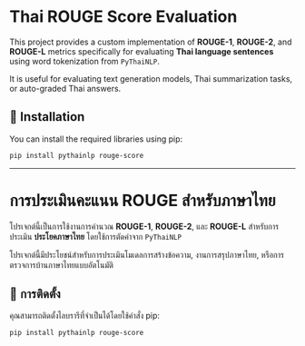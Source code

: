# Thai ROUGE Score Evaluation

This project provides a custom implementation of **ROUGE-1**, **ROUGE-2**, and **ROUGE-L** metrics specifically for evaluating **Thai language sentences** using word tokenization from `PyThaiNLP`.

It is useful for evaluating text generation models, Thai summarization tasks, or auto-graded Thai answers.

## 🔧 Installation

You can install the required libraries using pip:

```bash
pip install pythainlp rouge-score
```

---

# การประเมินคะแนน ROUGE สำหรับภาษาไทย

โปรเจกต์นี้เป็นการใช้งานการคำนวณ **ROUGE-1**, **ROUGE-2**, และ **ROUGE-L** สำหรับการประเมิน **ประโยคภาษาไทย** โดยใช้การตัดคำจาก `PyThaiNLP`

โปรเจกต์นี้มีประโยชน์สำหรับการประเมินโมเดลการสร้างข้อความ, งานการสรุปภาษาไทย, หรือการตรวจการบ้านภาษาไทยแบบอัตโนมัติ

## 🔧 การติดตั้ง

คุณสามารถติดตั้งไลบรารีที่จำเป็นได้โดยใช้คำสั่ง pip:

```bash
pip install pythainlp rouge-score
```
